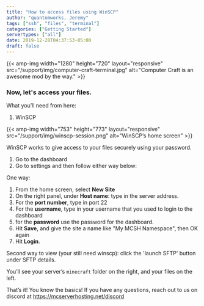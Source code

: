 ```yaml
---
title: "How to access files using WinSCP"
author: "quantomworks, Jeremy"
tags: ["ssh", "files", "terminal"]
categories: ["Getting Started"]
servertypes: ["all"]
date: 2019-12-28T04:37:53-05:00
draft: false
---
```


{{< amp-img width="1280" height="720" layout="responsive" src="/support/img/computer-craft-terminal.jpg" alt="Computer Craft is an awesome mod by the way." >}}


### Now, let's access your files.
What you’ll need from here:
1. WinSCP

{{< amp-img width="753" height="773" layout="responsive" src="/support/img/winscp-session.png" alt="WinSCP’s home screen" >}}

WinSCP works to give access to your files securely using your password.

1. Go to the dashboard
2. Go to settings and then follow either way below:

One way:

1. From the home screen, select **New Site**
2. On the right panel, under **Host name**: type in the server address.
3. For the **port number**, type in port 22
4. For the **username**, type in your username that you used to login to the dashboard
5. for the **password** use the password for the dashboard.
6. Hit **Save**, and give the site a name like "My MCSH Namespace", then OK again
7. Hit **Login**.

Second way to view (your still need winscp): 
click the 'launch SFTP' button under SFTP details.

You’ll see your server’s `minecraft` folder on the right, and your files on the left.

That’s it! You know the basics! If you have any questions, reach out to us on discord at https://mcserverhosting.net/discord